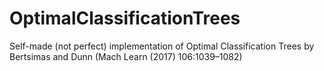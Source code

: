 # OptimalClassificationTrees
Self-made (not perfect) implementation of Optimal Classification Trees by Bertsimas and Dunn (Mach Learn (2017) 106:1039–1082)
